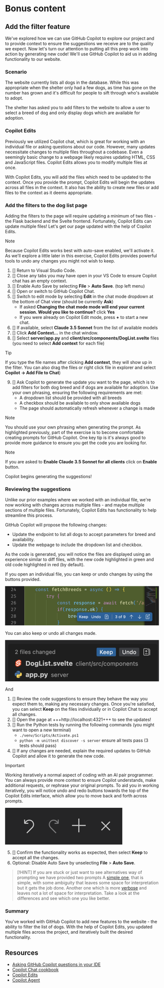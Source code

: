 # Bonus content

## Add the filter feature

We've explored how we can use GitHub Copilot to explore our project and to provide context to ensure the suggestions we receive are to the quality we expect. Now let's turn our attention to putting all this prep work into action by generating new code! We'll use GitHub Copilot to aid us in adding functionality to our website.

### Scenario

The website currently lists all dogs in the database. While this was appropriate when the shelter only had a few dogs, as time has gone on the number has grown and it's difficult for people to sift through who's available to adopt. 

The shelter has asked you to add filters to the website to allow a user to select a breed of dog and only display dogs which are available for adoption.

### Copilot Edits

Previously we utilized Copilot chat, which is great for working with an individual file or asking questions about our code. However, many updates necessitate changes to multiple files throughout a codebase. Even a seemingly basic change to a webpage likely requires updating HTML, CSS and JavaScript files. Copilot Edits allows you to modify multiple files at once.

With Copilot Edits, you will add the files which need to be updated to the context. Once you provide the prompt, Copilot Edits will begin the updates across all files in the context. It also has the ability to create new files or add files to the context as it deems appropriate.

### Add the filters to the dog list page

Adding the filters to the page will require updating a minimum of two files - the Flask backend and the Svelte frontend. Fortunately, Copilot Edits can update multiple files! Let's get our page updated with the help of Copilot Edits.

> [!NOTE]
> Because Copilot Edits works best with auto-save enabled, we'll activate it. As we'll explore a little later in this exercise, Copilot Edits provides powerful tools to undo any changes you might not wish to keep.

1. []  Return to Visual Studio Code.
2. []  Close any tabs you may have open in your VS Code to ensure Copilot chat has an empty context.
3. []  Enable Auto Save by selecting **File** > **Auto Save**. (top left menu)
4. []  Open or switch to GitHub Copilot Chat.
5. []  Switch to edit mode by selecting **Edit** in the chat mode dropdown at the bottom of Chat view (should be currently **Ask**)
    - If asked **Changing the chat mode mode will end your current session. Would you like to continue?** click **Yes**
    - If you were already on Copilot Edit mode, press **+** to start a new chat.
6. []  If available, select **Claude 3.5 Sonnet** from the list of available models
7. []  Click **Add Context...** in the chat window.
8. []  Select **server/app.py** and **client/src/components/DogList.svelte** files (you need to select **Add context** for each file) 

> [!TIP]
> If you type the file names after clicking **Add context**, they will show up in the filter. You can also drag the files or right click file in explorer and select **Copilot -> Add File to Chat**)

9. []  Ask Copilot to generate the update you want to the page, which is to add filters for both dog breed and if dogs are available for adoption. Use your own phrasing, ensuring the following requirements are met:
    - A dropdown list should be provided with all breeds
    - A checkbox should be available to only show available dogs
    - The page should automatically refresh whenever a change is made

> [!NOTE]
> You should use your own phrasing when generating the prompt. As highlighted previously, part of the exercise is to become comfortable creating prompts for GitHub Copilot. One key tip is it's always good to provide more guidance to ensure you get the code you are looking for.

> [!NOTE]
> If you are asked to **Enable Claude 3.5 Sonnet for all clients** click on **Enable** button.

Copilot begins generating the suggestions!

### Reviewing the suggestions

Unlike our prior examples where we worked with an individual file, we're now working with changes across multiple files - and maybe multiple sections of multiple files. Fortunately, Copilot Edits has functionality to help streamline this process.

GitHub Copilot will propose the following changes:

- Update the endpoint to list all dogs to accept parameters for breed and availability.
- Update the webpage to include the dropdown list and checkbox.

As the code is generated, you will notice the files are displayed using an experience similar to diff files, with the new code highlighted in green and old code highlighted in red (by default).

If you open an individual file, you can keep or undo changes by using the buttons provided.

![Screenshot of keep/undo interface for an individual file](./images/copilot-edits-keep-undo-file.png)

You can also keep or undo all changes made.

![Screenshot of keep/discard interface on the chat window](./images/copilot-edits-keep-undo-global.png)

And

1. []  Review the code suggestions to ensure they behave the way you expect them to, making any necessary changes. Once you're satisfied, you can select **Keep** on the files individually or in Copilot Chat to accept all changes.
2. []  Open the page at +++http://localhost:4321+++ to see the updates!
3. []  Run the Python tests by running the following commands (you might want to open a new terminal)
   - `./venv/Scripts/Activate.ps1`
   - `python -m unittest discover -s server` ensure all tests pass (3 tests should pass)
4. []  If any changes are needed, explain the required updates to GitHub Copilot and allow it to generate the new code.

> [!IMPORTANT]
> Working iteratively a normal aspect of coding with an AI pair programmer. You can always provide more context to ensure Copilot understands, make additional requests, or rephrase your original prompts. To aid you in working iteratively, you will notice undo and redo buttons towards the top of the Copilot Edits interface, which allow you to move back and forth across prompts.
>
> ![Screenshot of the undo/redo buttons](./images/copilot-edits-history.png)

5. [] Confirm the functionality works as expected, then select **Keep** to accept all the changes.
6. Optional: Disable Auto Save by unselecting **File** > **Auto Save**.

> [!HINT]
> If you are stuck or just want to see alternatives way of prompting we have provided two prompts
> A [simple one](https://github.com/github-samples/pets-workshop/tree/msbuild-25/content/prompts/add-feature-simple.md), that is simple, with some ambiguity that leaves some space for interpretation but it gets the job done. Another one which is more [verbose](https://github.com/github-samples/pets-workshop/tree/msbuild-25/content/prompts/add-feature-verbose.md) and leaves not a lot of space for interpretation.
> Take a look at the differences and see which one you like better.

### Summary

You've worked with GitHub Copilot to add new features to the website - the ability to filter the list of dogs. With the help of Copilot Edits, you updated multiple files across the project, and iteratively built the desired functionality.

## Resources

- [Asking GitHub Copilot questions in your IDE][copilot-ask]
- [Copilot Chat cookbook][copilot-cookbook]
- [Copilot Edits][copilot-edits]
- [Copilot Agent][copilot-agent]

[copilot-ask]: https://docs.github.com/en/copilot/using-github-copilot/copilot-chat/asking-github-copilot-questions-in-your-ide
[copilot-cookbook]: https://docs.github.com/en/copilot/copilot-chat-cookbook
[copilot-edits]: https://code.visualstudio.com/docs/copilot/copilot-edits
[copilot-agent]: https://code.visualstudio.com/docs/copilot/chat/chat-agent-mode
[MCP-server]: https://code.visualstudio.com/docs/copilot/chat/mcp-servers
[Extensibility-VS-Code]: https://code.visualstudio.com/docs/copilot/copilot-extensibility-overview
[code-review]: https://docs.github.com/en/copilot/using-github-copilot/code-review/using-copilot-code-review?tool=webui
[copilot-extensions]: https://github.com/features/copilot/extensions
[asking-github-copilot-questions]: https://docs.github.com/en/enterprise-cloud@latest/copilot/using-github-copilot/copilot-chat/asking-github-copilot-questions-in-github
